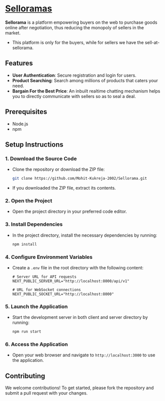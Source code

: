 # [Selloramas](https://sellorama.vercel.app/)

**Sellorama** is a platform empowering buyers on the web to purchase goods online after negotiation, thus reducing the monopoly of sellers in the market.
- This platform is only for the buyers, while for sellers we have the sell-at-sellorama.

## Features
- **User Authentication**: Secure registration and login for users.
- **Product Searching**: Search among millions of products that caters your need.
- **Bargain For the Best Price**: An inbuilt realtime chatting mechanism helps you to directly communicate with sellers so as to seal a deal.

## Prerequisites
- Node.js
- npm

## Setup Instructions

### 1. Download the Source Code
- Clone the repository or download the ZIP file:
    ```bash
    git clone https://github.com/Mohit-Kukreja-2002/Sellorama.git
    ```
- If you downloaded the ZIP file, extract its contents.

### 2. Open the Project
- Open the project directory in your preferred code editor.

### 3. Install Dependencies
- In the project directory, install the necessary dependencies by running:
    ```bash
    npm install
    ```

### 4. Configure Environment Variables
- Create a `.env` file in the root directory with the following content:
    ```plaintext
    # Server URL for API requests
    NEXT_PUBLIC_SERVER_URL="http://localhost:8000/api/v1"
    
    # URL for WebSocket connections
    NEXT_PUBLIC_SOCKET_URL="http://localhost:8000"
    ```

### 5. Launch the Application
- Start the development server in both client and server directory by running:
    ```bash
    npm run start
    ```

### 6. Access the Application
- Open your web browser and navigate to `http://localhost:3000` to use the application.

## Contributing
We welcome contributions! To get started, please fork the repository and submit a pull request with your changes.
